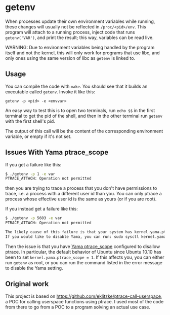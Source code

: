 # getenv

When processes update their own environment variables while running,
these changes will usually not be reflected in `/proc/<pid>/env`. This
program will attach to a running process, inject code that runs
`getenv('VAR')`, and print the result; this way, variables can be read
live.

WARNING: Due to environment variables being handled by the program
itself and not the kernel, this will only work for programs that use
libc, and only ones using the same version of libc as `getenv` is
linked to.

## Usage

You can compile the code with `make`. You should see that it builds an
executable called `getenv`. Invoke it like this:

    getenv -p <pid> -e <envvar>

An easy way to test this is to open two terminals, run `echo $$` in the first
terminal to get the pid of the shell, and then in the other terminal run
`getenv` with the first shell's pid.

The output of this call will be the content of the corresponding
environment variable, or empty if it's not set.

## Issues With Yama ptrace_scope

If you get a failure like this:
```bash
$ ./getenv -p 1 -e var
PTRACE_ATTACH: Operation not permitted
```

then you are trying to trace a process that you don't have permissions to trace,
i.e. a process with a different user id than you. You can only ptrace a process
whose effective user id is the same as yours (or if you are root).

If you instead get a failure like this:
```bash
$ ./getenv -p 5603 -e var
PTRACE_ATTACH: Operation not permitted

The likely cause of this failure is that your system has kernel.yama.ptrace_scope = 1
If you would like to disable Yama, you can run: sudo sysctl kernel.yama.ptrace_scope=0
```

Then the issue is that you have
[Yama ptrace_scope](https://www.kernel.org/doc/Documentation/security/Yama.txt)
configured to disallow ptrace. In particular, the default behavior of Ubuntu
since Ubuntu 10.10 has been to set `kernel.yama.ptrace_scope = 1`. If this
affects you, you can either run `getenv` as root, or you can run the
command listed in the error message to disable the Yama setting.

## Original work

This project is based on
https://github.com/eklitzke/ptrace-call-userspace, a POC for calling
userspace functions using ptrace. I used most of the code from there
to go from a POC to a program solving an actual use case.
